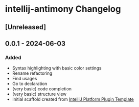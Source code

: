 <!-- Keep a Changelog guide -> https://keepachangelog.com -->

# intellij-antimony Changelog

## [Unreleased]

## 0.0.1 - 2024-06-03

### Added

* Syntax highlighting with basic color settings
* Rename refactoring
* Find usages
* Go to declaration
* (very basic) code completion
* (very basic) structure view
* Initial scaffold created from [IntelliJ Platform Plugin Template](https://github.com/JetBrains/intellij*platform*plugin*template)
